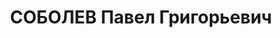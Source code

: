 ---
title: СОБОЛЕВ Павел Григорьевич
description: "1905 р., селище Нижньодніпровськ Катеринославської повіту, українець,\
  \ з робітників, чл. ВКП(б), освіта н/середня, начальник відділу кадрів Дніпродзержинського\
  \ з-ду ім. Дзержинського. \n  29.11.1937 р.звинувачений у належності до к/рев. організації,\
  \ розстріляний 29.11.1937 р. \n  Реабілітований 06.08.1957 р."
---